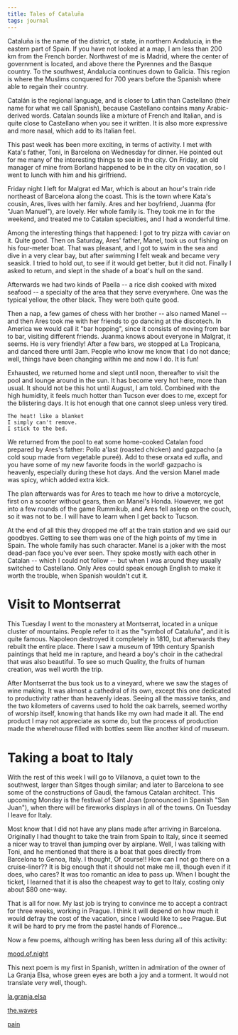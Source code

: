 ```yaml
---
title: Tales of Cataluña
tags: journal
---
```


Cataluña is the name of the district, or state, in northern Andalucia,
in the eastern part of Spain.  If you have not looked at a map, I am
less than 200 km from the French border.  Northwest of me is Madrid,
where the center of government is located, and above there the Pyrennes
and the Basque country.  To the southwest, Andalucia continues down to
Galicia.  This region is where the Muslims conquered for 700 years
before the Spanish where able to regain their country.

Catalán is the regional language, and is closer to Latin than Castellano
(their name for what we call Spanish), because Castellano contains many
Arabic-derived words.  Catalan sounds like a mixture of French and
Italian, and is quite close to Castellano when you see it written.  It
is also more expressive and more nasal, which add to its Italian feel.

This past week has been more exciting, in terms of activity.  I met with
Kata's father, Toni, in Barcelona on Wednesday for dinner.  He pointed
out for me many of the interesting things to see in the city.  On
Friday, an old manager of mine from Borland happened to be in the city
on vacation, so I went to lunch with him and his girlfriend.

Friday night I left for Malgrat ed Mar, which is about an hour's train
ride northeast of Barcelona along the coast.  This is the town where
Kata's cousin, Ares, lives with her family.  Ares and her boyfriend,
Juanma (for "Juan Manuel"), are lovely.  Her whole family is.  They took
me in for the weekend, and treated me to Catalan specialties, and I had
a wonderful time.

Among the interesting things that happened: I got to try pizza with
caviar on it.  Quite good.  Then on Saturday, Ares' father, Manel, took
us out fishing on his four-meter boat.  That was pleasant, and I got to
swim in the sea and dive in a very clear bay, but after swimming I felt
weak and became very seasick.  I tried to hold out, to see if it would
get better, but it did not.  Finally I asked to return, and slept in the
shade of a boat's hull on the sand.

Afterwards we had two kinds of Paella -- a rice dish cooked with mixed
seafood -- a specialty of the area that they serve everywhere.  One was
the typical yellow, the other black.  They were both quite good.

Then a nap, a few games of chess with her brother -- also named Manel --
and then Ares took me with her friends to go dancing at the discotech.
In America we would call it "bar hopping", since it consists of moving
from bar to bar, visiting different friends.  Juanma knows about
everyone in Malgrat, it seems.  He is very friendly!  After a few bars,
we stopped at La Tropicana, and danced there until 3am.  People who know
me know that I do not dance; well, things have been changing within me
and now I do.  It is fun!

Exhausted, we returned home and slept until noon, thereafter to visit
the pool and lounge around in the sun.  It has become very hot here,
more than usual.  It should not be this hot until August, I am told.
Combined with the high humidity, it feels much hotter than Tucson ever
does to me, except for the blistering days.  It is hot enough that one
cannot sleep unless very tired.

    The heat! like a blanket
    I simply can't remove.
    I stick to the bed.

We returned from the pool to eat some home-cooked Catalan food prepared
by Ares's father: Pollo a'last (roasted chicken) and gazpacho (a cold
soup made from vegetable pureé).  Add to these orxata ed xufla, and you
have some of my new favorite foods in the world!  gazpacho is heavenly,
especially during these hot days.  And the version Manel made was spicy,
which added extra kick.

The plan afterwards was for Ares to teach me how to drive a motorcycle,
first on a scooter without gears, then on Manel's Honda.  However, we
got into a few rounds of the game Rummikub, and Ares fell asleep on the
couch, so it was not to be.  I will have to learn when I get back to
Tucson.

At the end of all this they dropped me off at the train station and we
said our goodbyes.  Getting to see them was one of the high points of my
time in Spain.  The whole family has such character.  Manel is a joker
with the most dead-pan face you've ever seen.  They spoke mostly with
each other in Catalan -- which I could not follow -- but when I was
around they usually switched to Castellano.  Only Ares could speak
enough English to make it worth the trouble, when Spanish wouldn't cut
it.

# Visit to Montserrat

This Tuesday I went to the monastery at Montserrat, located in a unique
cluster of mountains.  People refer to it as the "symbol of Cataluña",
and it is quite famous.  Napoleon destroyed it completely in 1810, but
afterwards they rebuilt the entire place.  There I saw a museum of 19th
century Spanish paintings that held me in rapture, and heard a boy's
choir in the cathedral that was also beautiful.  To see so much Quality,
the fruits of human creation, was well worth the trip.

After Montserrat the bus took us to a vineyard, where we saw the stages
of wine making.  It was almost a cathedral of its own, except this one
dedicated to productivity rather than heavenly ideas.  Seeing all the
massive tanks, and the two kilometers of caverns used to hold the oak
barrels, seemed worthy of worship itself, knowing that hands like my own
had made it all.  The end product I may not appreciate as some do, but
the process of production made the wherehouse filled with bottles seem
like another kind of museum.

# Taking a boat to Italy

With the rest of this week I will go to Villanova, a quiet town to the
southwest, larger than Sitges though similar; and later to Barcelona to
see some of the constructions of Gaudí, the famous Catalan architect.
This upcoming Monday is the festival of Sant Joan (pronounced in Spanish
"San Juan"), when there will be fireworks displays in all of the towns.
On Tuesday I leave for Italy.

Most know that I did not have any plans made after arriving in
Barcelona.  Originally I had thought to take the train from Spain to
Italy, since it seemed a nicer way to travel than jumping over by
airplane.  Well, I was talking with Toni, and he mentioned that there is
a boat that goes directly from Barcelona to Genoa, Italy.  I thought, Of
course!!  How can I not go there on a cruise-liner??  It is big enough
that it should not make me ill, though even if it does, who cares?  It
was too romantic an idea to pass up.  When I bought the ticket, I
learned that it is also the cheapest way to get to Italy, costing only
about $80 one-way.

That is all for now.  My last job is trying to convince me to accept a
contract for three weeks, working in Prague.  I think it will depend on
how much it would defray the cost of the vacation, since I would like to
see Prague.  But it will be hard to pry me from the pastel hands of
Florence...

Now a few poems, although writing has been less during all of this
activity:

[mood.of.night](mood.of.night)

This next poem is my first in Spanish, written in admiration of the
owner of La Granja Elsa, whose green eyes are both a joy and a torment.
It would not translate very well, though.

[la.granja.elsa](la.granja.elsa)

[the.waves](the.waves)

[pain](pain)


